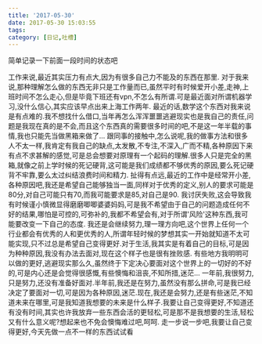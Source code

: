 ```yaml
---
title: '2017-05-30'
date: 2017-05-30 15:03:55
tags:
category: [日记,吐槽]
---
```

简单记录一下前面一段时间的状态吧
<!--more-->
工作来说,最近其实压力有点大,因为有很多自己力不能及的东西在那里.
对于我来说,那种理解怎么做的东西无非只是工作量而已,虽然平时有时候爱开小差,走神,上班时间不怎么走心,但是毕竟下班还有vpn,不怎么有所谓.可是最近面对所谓机器学习,没什么信心,其实应该早点出来上海工作两年.
最近的话,数学这个东西对我来说是有点难的.我不想找什么借口,当年再怎么浑浑噩噩逃避现实也是我自己的责任,问题是我现在真的是不会,而且这个东西真的需要很多时间的吧,不是这一年半载的事情,我也只能先当做黑箱来做了...
跟同事的接触中,怎么说呢,我的做事方法和很多人不太一样,我肯定有我自己的缺点,太发散,不专注,不深入,广而不精,各种原因下来有点不求甚解的感觉,可是总会想要对原理有一个起码的理解.很多人只是完全的黑箱,就像之前上学时候的死记硬背,这可能是我们成绩都不够优秀的原因,要么死记硬背不牢靠,要么太过纠结浪费时间和精力.
扯得有点远,最近的工作中是经常开小差,各种原因吧,我还是希望自己能够独当一面,同样对于优秀的定义,别人的要求可能是80分,对自己可能只有70,而我可能要求是85,对自己是90.
我讨厌失败,这会导致我有时候谨小慎微显得磨磨唧唧婆婆妈妈,可是我不希望由于自己的问题造成任何不好的结果,哪怕是可控的,可弥补的,我都不希望会有,对于所谓'风险'这种东西,我可能要改变一下自己的态度.
我还是会继续努力,理一理方向吧,这个世界上任何一个行业都会有优秀的人和更优秀的人,所谓年轻时候的梦想其实一开始就知道不太可能实现,只不过总是希望自己变得更好.对于生活,我其实是有着自己的目标,可是因为种种原因,我没有办法去面对,现在这个样子也是很有挫败感.
有些地方我明明可以做的更好,逃避现实那么久,虽然终于下定决心要面对这个世界上的一切好的不好的,可是内心还是会觉得很感慨,有些懊悔和沮丧,不知所措,迷茫...
一年前,我很努力,只是努力,还没有准备好面对.半年前,我还是在努力,虽然没有那么拼命,可是我已经决定了要面对一切,可是因为各种原因,迷茫.现在,我还是会努力,还是有些迷茫,不知道未来在哪里,可是我知道我想要的未来是什么样子.我要让自己变得更好,不知道还有没有时间,其实也许我放弃一些东西会活的更轻松,可是那不是我想要的生活,轻松又有什么意义呢?想起来也不免会懊悔难过吧,呵呵.
走一步说一步吧,我要让自己变得更好,今天先做一点不一样的东西试试看